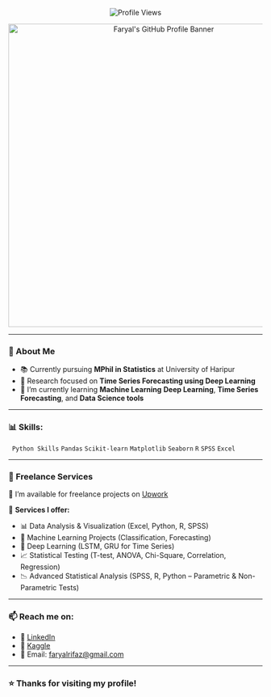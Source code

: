 <p align="center">
  <img src="https://komarev.com/ghpvc/?username=faryalrifaz&color=0d6efd" alt="Profile Views">
</p>


<p align="center">
  <img src="https://github.com/user-attachments/assets/48bc5b81-7c1e-4d5a-997d-bc8522c024f5" alt="Faryal's GitHub Profile Banner" width="600" />
</p>

---
### 🌱 About Me

- 📚 Currently pursuing **MPhil in Statistics** at University of Haripur  
- 🔬 Research focused on **Time Series Forecasting using Deep Learning**
- 🌱 I’m currently learning **Machine Learning** **Deep Learning**, **Time Series Forecasting**, and **Data Science tools**

---

### 📊 Skills:
` Python Skills` `Pandas` `Scikit-learn` `Matplotlib` `Seaborn`  `R` `SPSS` `Excel`

---

### 💼 Freelance Services

📌 I’m available for freelance projects on [Upwork](https://www.upwork.com/freelancers/~01d7c98961375e7879?mp_source=share)

🌟 **Services I offer:**

- 📊 Data Analysis & Visualization (Excel, Python, R, SPSS)  
- 🤖 Machine Learning Projects (Classification, Forecasting)  
- 🔁 Deep Learning (LSTM, GRU for Time Series)
- 📈 Statistical Testing (T-test, ANOVA, Chi-Square, Correlation, Regression)  
- 📉 Advanced Statistical Analysis (SPSS, R, Python – Parametric & Non-Parametric Tests)   

---

### 📫 Reach me on:
- 💼 [LinkedIn](linkedin.com/in/faryal-rifaz-b8a885304)
- 📁 [Kaggle](https://www.kaggle.com/faryalrifaz3374)
- 💌 Email: faryalrifaz@gmail.com

---
### ⭐️ Thanks for visiting my profile!


